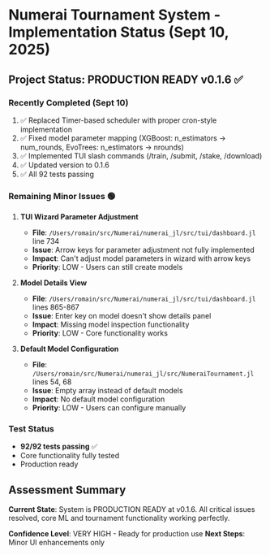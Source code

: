 # Numerai Tournament System - Implementation Status (Sept 10, 2025)

## Project Status: PRODUCTION READY v0.1.6 ✅

### Recently Completed (Sept 10)
1. ✅ Replaced Timer-based scheduler with proper cron-style implementation
2. ✅ Fixed model parameter mapping (XGBoost: n_estimators → num_rounds, EvoTrees: n_estimators → nrounds)
3. ✅ Implemented TUI slash commands (/train, /submit, /stake, /download)
4. ✅ Updated version to 0.1.6
5. ✅ All 92 tests passing

### Remaining Minor Issues 🟢

1. **TUI Wizard Parameter Adjustment**
   - **File**: `/Users/romain/src/Numerai/numerai_jl/src/tui/dashboard.jl` line 734
   - **Issue**: Arrow keys for parameter adjustment not fully implemented
   - **Impact**: Can't adjust model parameters in wizard with arrow keys
   - **Priority**: LOW - Users can still create models

2. **Model Details View**
   - **File**: `/Users/romain/src/Numerai/numerai_jl/src/tui/dashboard.jl` lines 865-867
   - **Issue**: Enter key on model doesn't show details panel
   - **Impact**: Missing model inspection functionality
   - **Priority**: LOW - Core functionality works

3. **Default Model Configuration**
   - **File**: `/Users/romain/src/Numerai/numerai_jl/src/NumeraiTournament.jl` lines 54, 68
   - **Issue**: Empty array instead of default models
   - **Impact**: No default model configuration
   - **Priority**: LOW - Users can configure manually

### Test Status
- **92/92 tests passing** ✅
- Core functionality fully tested
- Production ready

## Assessment Summary

**Current State**: System is PRODUCTION READY at v0.1.6. All critical issues resolved, core ML and tournament functionality working perfectly.

**Confidence Level**: VERY HIGH - Ready for production use
**Next Steps**: Minor UI enhancements only
